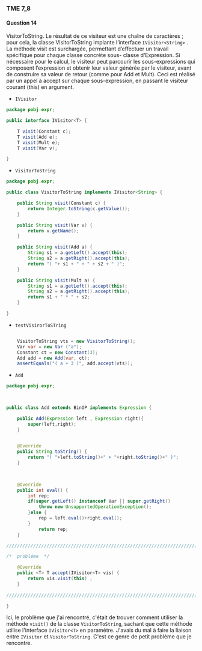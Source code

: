 ### TME 7_8


#### Question 14

VisitorToString. Le résultat de ce visiteur est une chaîne de caractères ; pour cela, la classe VisitorToString implante l’interface `IVisitor<String>` . La méthode visit est surchargée, permettant d’effectuer un travail spécifique pour chaque classe concrète sous-
classe d’Expression. Si nécessaire pour le calcul, le visiteur peut parcourir les sous-expressions qui composent l’expression et obtenir leur valeur générée par le visiteur, avant de construire sa valeur de retour (comme pour Add et Mult). Ceci est réalisé par un appel à accept sur chaque sous-expression, en passant le visiteur courant (this) en argument.



- `IVisitor`
``` java
package pobj.expr;

public interface IVisitor<T> {

	T visit(Constant c);
	T visit(Add e);
	T visit(Mult e);
	T visit(Var v);

}

```

- `VisitorToString`
``` java
package pobj.expr;

public class VisitorToString implements IVisitor<String> {

	public String visit(Constant c) {
		return Integer.toString(c.getValue());
	}

	public String visit(Var v) {
		return v.getName();
	}

	public String visit(Add a) {
		String s1 = a.getLeft().accept(this);
		String s2 = a.getRight().accept(this);
		return "( "+ s1 + " + " + s2 + " )";
	}

	public String visit(Mult a) {
		String s1 = a.getLeft().accept(this);
		String s2 = a.getRight().accept(this);
		return s1 + " * " + s2;
	}

}
```



- `testVisirorToSTring`
``` java

	VisitorToString vts = new VisitorToString();
	Var var = new Var ("a");
	Constant ct = new Constant(3);
	Add add = new Add(var, ct);
	assertEquals("( a + 3 )", add.accept(vts));

```



- `Add`
``` java
package pobj.expr;

  

public class Add extends BinOP implements Expression {

	public Add(Expression left , Expression right){
		super(left,right);
	}

  
	@Override
	public String toString() {
		return "( "+left.toString()+" + "+right.toString()+" )";
	}

  

	@Override
	public int eval() {
		int rep;
		if(super.getLeft() instanceof Var || super.getRight()                 instanceof Var ) {
			throw new UnsupportedOperationException();
		}else {
			rep = left.eval()+right.eval();
		}
			return rep;
	}

///////////////////////////////////////////////////////////////////////////

/*  probléme  */

	@Override
	public <T> T accept(IVisitor<T> vis) {
		return vis.visit(this) ;
	}
	
//////////////////////////////////////////////////////////////////////////

}

```


Ici, le problème que j'ai rencontré, c'était de trouver comment utiliser la méthode `visit()` de la classe `VisitorToString`, sachant que cette méthode utilise l'interface `IVisitor<T>` en paramètre. J'avais du mal à faire la liaison entre `IVisitor` et `VisitorToString`. C'est ce genre de petit problème que je rencontre.


